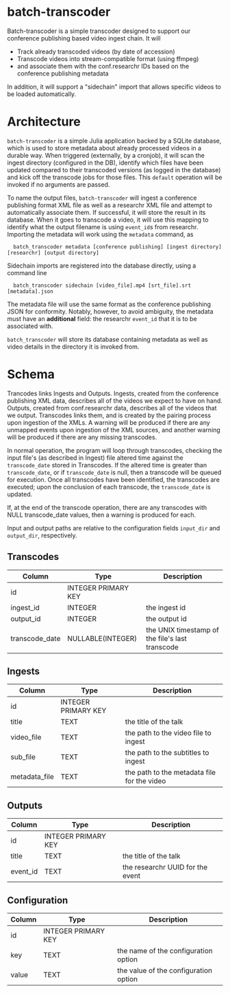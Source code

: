 # batch-transcoder

Batch-transcoder is a simple transcoder designed to support our conference publishing based video ingest chain. It will

* Track already transcoded videos (by date of accession)
* Transcode videos into stream-compatible format (using ffmpeg)
* and associate them with the conf.researchr IDs based on the conference publishing metadata

In addition, it will support a "sidechain" import that allows specific videos to be loaded automatically.

# Architecture

`batch-transcoder` is a simple Julia application backed by a SQLite database, which is used to store metadata about already processed videos in a durable way. 
When triggered (externally, by a cronjob), it will scan the ingest directory (configured in the DB), identify which files have been updated compared to their
transcoded versions (as logged in the database) and kick off the transcode jobs for those files. This `default` operation will be invoked if no arguments are passed.

To name the output files, `batch-transcoder` will ingest a conference publishing format XML file as well as a researchr XML file and attempt to automatically associate them. If 
successful, it will store the result in its database. When it goes to transcode a video, it will use this mapping to identify what the output filename is using `event_id`s from
researchr. Importing the metadata will work using the `metadata` command, as
```
  batch_transcoder metadata [conference publishing] [ingest directory] [researchr] [output directory]
```

Sidechain imports are registered into the database directly, using a command line
```
  batch_transcoder sidechain [video_file].mp4 [srt_file].srt [metadata].json
```

The metadata file will use the same format as the conference publishing JSON for conformity. Notably, however, to avoid ambiguity, the metadata must have an **additional** field:
the researchr `event_id` that it is to be associated with.

`batch_transcoder` will store its database containing metadata as well as video details in the directory it is invoked from.

# Schema

Trancodes links Ingests and Outputs. Ingests, created from the conference publishing XML data, describes all of the videos we expect to have on hand. Outputs, created 
from conf.researchr data, describes all of the videos that we output. Transcodes links them, and is created by the pairing process upon ingestion of the XMLs. A warning
will be produced if there are any unmapped events upon ingestion of the XML sources, and another warning will be produced if there are any missing transcodes.

In normal operation, the program will loop through transcodes, checking the input file's (as described in Ingest) file altered time against the `transcode_date` stored
in Transcodes. If the altered time is greater than `transcode_date`, or if `transcode_date` is null, then a transcode will be queued for execution. Once all transcodes have
been identified, the transcodes are executed; upon the conclusion of each transcode, the `transcode_date` is updated.

If, at the end of the transcode operation, there are any transcodes with NULL transcode_date values, then a warning is produced for each.

Input and output paths are relative to the configuration fields `input_dir` and `output_dir`, respectively.

## Transcodes
| Column | Type | Description |
| - | - | - |
| id | INTEGER PRIMARY KEY | | 
| ingest_id | INTEGER | the ingest id |
| output_id | INTEGER | the output id |
| transcode_date | NULLABLE(INTEGER) | the UNIX timestamp of the file's last transcode |

## Ingests
| Column | Type | Description |
| - | - | - |
| id | INTEGER PRIMARY KEY | | 
| title | TEXT | the title of the talk |
| video_file | TEXT | the path to the video file to ingest | 
| sub_file | TEXT| the path to the subtitles to ingest |
| metadata_file | TEXT | the path to the metadata file for the video |

## Outputs
| Column | Type | Description |
| - | - | - |
| id | INTEGER PRIMARY KEY | | 
| title | TEXT | the title of the talk |
| event_id | TEXT | the researchr UUID for the event |

## Configuration
| Column | Type | Description |
| - | - | - |
| id | INTEGER PRIMARY KEY | | 
| key | TEXT | the name of the configuration option |
| value | TEXT | the value of the configuration option |

